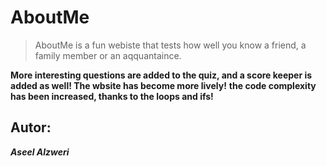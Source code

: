 # AboutMe

>AboutMe is a fun webiste that tests how well you know a friend, a family member or an aqquantaince.

**More interesting questions are added to the quiz, and a score keeper is added as well! The wbsite has become more lively!**
**the code complexity has been increased, thanks to the loops and ifs!**

## Autor: 
***Aseel Alzweri***